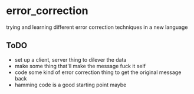 # error_correction
trying and learning different error correction techniques in a new language 


## ToDO 
* set up a client, server thing to dilever the data 
* make some thing that'll make the message fuck it self
* code some kind of error correction thing to get the original message back
* hamming code is a good starting point maybe 



